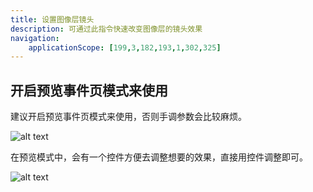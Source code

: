 ```yaml
---
title: 设置图像层镜头
description: 可通过此指令快速改变图像层的镜头效果
navigation:
    applicationScope: [199,3,182,193,1,302,325]
---
```


## 开启预览事件页模式来使用

建议开启预览事件页模式来使用，否则手调参数会比较麻烦。

![alt text](https://assbak.gcw.wiki/gcw/image/zh_hans/commands/images/imagelayercamera/image.png)

在预览模式中，会有一个控件方便去调整想要的效果，直接用控件调整即可。

![alt text](https://assbak.gcw.wiki/gcw/image/zh_hans/commands/images/imagelayercamera/image-1.png)
